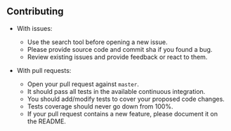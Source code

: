 ## Contributing 

- With issues:
  - Use the search tool before opening a new issue.
  - Please provide source code and commit sha if you found a bug.
  - Review existing issues and provide feedback or react to them.

- With pull requests:
  - Open your pull request against `master`.
  - It should pass all tests in the available continuous integration.
  - You should add/modify tests to cover your proposed code changes.
  - Tests coverage should never go down from 100%.
  - If your pull request contains a new feature, please document it on the README.
